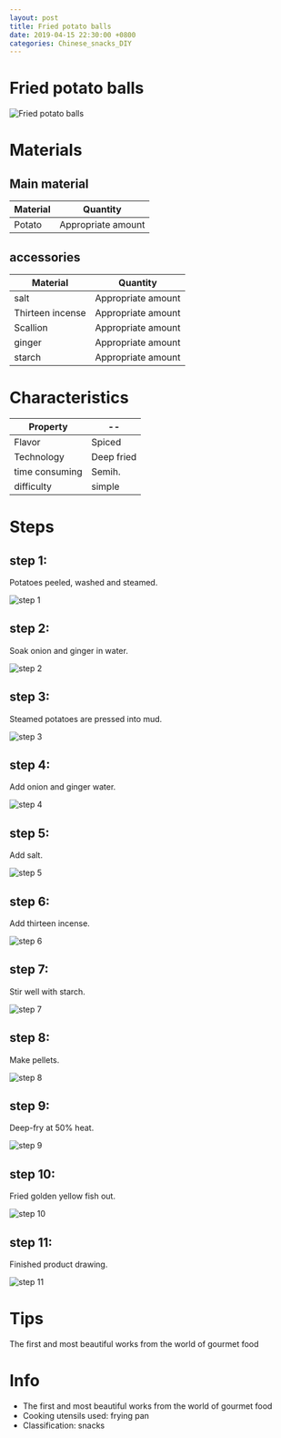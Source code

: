 ```yaml
---
layout: post
title: Fried potato balls
date: 2019-04-15 22:30:00 +0800
categories: Chinese_snacks_DIY
---
```


# Fried potato balls

![Fried potato balls]({{site.baseurl}}/img/404782/404782.jpg)

# Materials


## Main material

Material|Quantity
--|--
Potato|Appropriate amount

## accessories

Material|Quantity
--|--
salt|Appropriate amount
Thirteen incense|Appropriate amount
Scallion|Appropriate amount
ginger|Appropriate amount
starch|Appropriate amount

# Characteristics

Property|--
--|--
Flavor|Spiced
Technology|Deep fried
time consuming|Semih.
difficulty|simple

# Steps

## step 1:

Potatoes peeled, washed and steamed.

![step 1]({{site.baseurl}}/img/404782/1.jpg)

## step 2:

Soak onion and ginger in water.

![step 2]({{site.baseurl}}/img/404782/2.jpg)

## step 3:

Steamed potatoes are pressed into mud.

![step 3]({{site.baseurl}}/img/404782/3.jpg)

## step 4:

Add onion and ginger water.

![step 4]({{site.baseurl}}/img/404782/4.jpg)

## step 5:

Add salt.

![step 5]({{site.baseurl}}/img/404782/5.jpg)

## step 6:

Add thirteen incense.

![step 6]({{site.baseurl}}/img/404782/6.jpg)

## step 7:

Stir well with starch.

![step 7]({{site.baseurl}}/img/404782/7.jpg)

## step 8:

Make pellets.

![step 8]({{site.baseurl}}/img/404782/8.jpg)

## step 9:

Deep-fry at 50% heat.

![step 9]({{site.baseurl}}/img/404782/9.jpg)

## step 10:

Fried golden yellow fish out.

![step 10]({{site.baseurl}}/img/404782/10.jpg)

## step 11:

Finished product drawing.

![step 11]({{site.baseurl}}/img/404782/11.jpg)

# Tips

The first and most beautiful works from the world of gourmet food

# Info

- The first and most beautiful works from the world of gourmet food
- Cooking utensils used: frying pan
- Classification: snacks